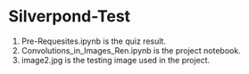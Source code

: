 # Silverpond-Test

1. Pre-Requesites.ipynb is the quiz result.
2. Convolutions_in_Images_Ren.ipynb is the project notebook. 
3. image2.jpg is the testing image used in the project.
